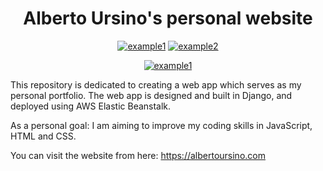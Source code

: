 <div align="center">
<h1>Alberto Ursino's personal website</h1>

  <a href="https://www.djangoproject.com/">![example1](https://img.shields.io/badge/Django-5.0.7-blue?logo=Django&labelColor=%230C4B33&color=%23FFFFFF)</a>
  <a href="https://aws.amazon.com/elasticbeanstalk/?gclid=CjwKCAjw1920BhA3EiwAJT3lSZFB-rtpfhEoYPk5WQwNOV0qUfTxmfQJ9xCdQEvs7mAkZ_pX4a3TvhoCSGQQAvD_BwE&trk=b291fc2d-ecdb-48b9-9a2c-fdedcf3ae325&sc_channel=ps&ef_id=CjwKCAjw1920BhA3EiwAJT3lSZFB-rtpfhEoYPk5WQwNOV0qUfTxmfQJ9xCdQEvs7mAkZ_pX4a3TvhoCSGQQAvD_BwE:G:s&s_kwcid=AL!4422!3!651510173466!e!!g!!elastic%20beanstalk!19836373402!146491523465">![example2](https://img.shields.io/badge/AWS-Elastic%20Beanstalk-blue?logo=amazon&labelColor=%231A2432&color=%23FF9900)</a>

  <a href="https://img.shields.io/badge/WIP-blue?color=da4167">![example1](https://img.shields.io/badge/WIP-blue?color=da4167)</a>

</div>

This repository is dedicated to creating a web app which serves as my personal portfolio. The web app is designed and built in Django, and deployed using AWS Elastic Beanstalk.

As a personal goal: I am aiming to improve my coding skills in JavaScript, HTML and CSS.

You can visit the website from here: <a href="https://albertoursino.com/" target="_blank">https://albertoursino.com</a>
